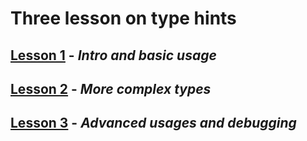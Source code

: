 # Three lesson on type hints

## [Lesson 1](https://blackary.com/type-hints/type-hints1) - _Intro and basic usage_
## [Lesson 2](https://blackary.com/type-hints/type-hints2) - _More complex types_
## [Lesson 3](https://blackary.com/type-hints/type-hints3) - _Advanced usages and debugging_